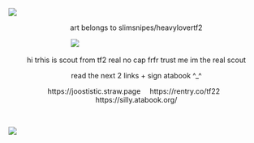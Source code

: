 ![](https://i.imgur.com/ptR5Gq3.png)
<p align="center">
  art belongs to slimsnipes/heavylovertf2
</p>

⠀⠀⠀⠀⠀⠀⠀⠀⠀⠀⠀⠀![](https://i.imgur.com/smA0mfC.png)
<p align="center">
hi trhis is scout from tf2 real no cap frfr trust me im the real scout
</p>
<p align="center">
read the next 2 links + sign atabook ^_^
</p>

<p align="center">
https://joostistic.straw.page ⠀
https://rentry.co/tf22⠀
https://silly.atabook.org/
</p>
⠀⠀⠀⠀⠀⠀⠀⠀⠀⠀⠀⠀⠀⠀⠀⠀⠀⠀⠀⠀⠀⠀

![](https://i.imgur.com/q23AujR.png)
